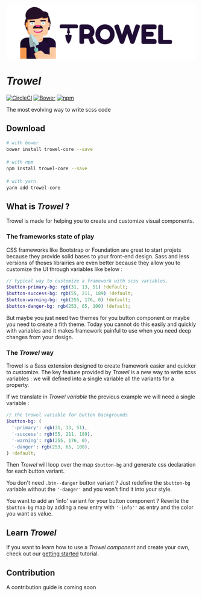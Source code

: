 ![Trowel](media/dist/banners/trowel-black-on-transparent.png)

# *Trowel*
[![CircleCI](https://circleci.com/gh/Trowel/Trowel.svg?style=svg)](https://circleci.com/gh/Trowel/Trowel)
[![Bower](https://img.shields.io/bower/v/trowel-core.svg?maxAge=2592000)]()
[![npm](https://img.shields.io/npm/v/trowel-core.svg?maxAge=2592000)]()

The most evolving way to write scss code

## Download
```sh
# with bower
bower install trowel-core --save

# with npm
npm install trowel-core --save

# with yarn
yarn add trowel-core
```

## What is *Trowel* ?
Trowel is made for helping you to create and customize visual components.

### The frameworks state of play
CSS frameworks like Bootstrap or Foundation are great to start projets because they provide solid bases to your front-end design. Sass and less versions of thoses librairies are even better because they allow you to customize the UI through variables like below :
```scss
// typical way to customize a framework with scss variables.
$button-primary-bg: rgb(31, 13, 51) !default;
$button-success-bg: rgb(55, 211, 189) !default;
$button-warning-bg: rgb(255, 176, 0) !default;
$button-danger-bg: rgb(253, 65, 100) !default;
```
But maybe you just need two themes for you button component or maybe you need to create a fith theme. Today you cannot do this easily and quickly with variables and it makes framework painful to use when you need deep changes from your design.

### The *Trowel* way
Trowel is a Sass extension designed to create framework easier and quicker to customize. The key feature provided by *Trowel* is a new way to write scss variables : we will defined into a single variable all the variants for a property.

If we translate in *Trowel variable* the previous example we will need a single variable :
```scss
// the trowel variable for button backgrounds
$button-bg: (
  '-primary': rgb(31, 13, 51),
  '-success': rgb(55, 211, 189),
  '-warning': rgb(255, 176, 0),
  '-danger': rgb(253, 65, 100),
) !default;
```
Then *Trowel* will loop over the map `$button-bg` and generate css declaration for each button variant.

You don't need `.btn--danger` button variant ? Just redefine the `$button-bg` variable without the `'-danger'` and you won't find it into your style.

You want to add an 'info' variant for your button component ? Rewrite the `$button-bg` map by adding a new entry with `'-info''` as entry and the color you want as value.


## Learn *Trowel*
If you want to learn how to use a *Trowel component* and create your own, check out our [getting started](./doc/1-the-concept.md) tutorial.


## Contribution
A contribution guide is coming soon
